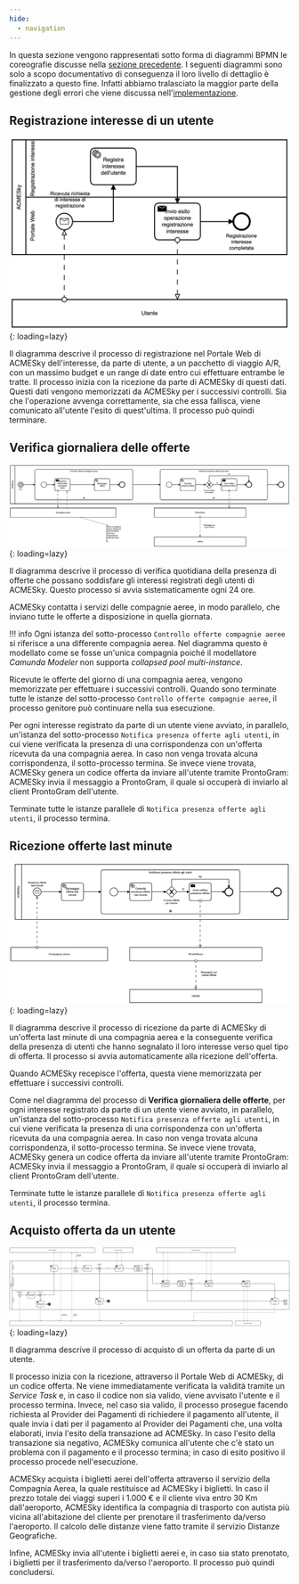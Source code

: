 ```yaml
---
hide:
  - navigation
---
```


In questa sezione vengono rappresentati sotto forma di diagrammi BPMN le coreografie discusse nella [sezione precedente](coreografie.md). I seguenti diagrammi sono solo a scopo documentativo di conseguenza il loro livello di dettaglio è finalizzato a questo fine. Infatti abbiamo tralasciato la maggior parte della gestione degli errori che viene discussa nell'[implementazione](implementazione.md).

## Registrazione interesse di un utente
![!BPMN processo registrazione utente](assets/bpmn/RegistrazioneInteresseUtente.png){: loading=lazy}

Il diagramma descrive il processo di registrazione nel Portale Web di ACMESky dell'interesse, da parte di utente, a un pacchetto di viaggio A/R, con un massimo budget e un range di date entro cui effettuare entrambe le tratte. Il processo inizia con la ricezione da parte di ACMESky di questi dati. Questi dati vengono memorizzati da ACMESky per i successivi controlli. Sia che l'operazione avvenga correttamente, sia che essa fallisca, viene comunicato all'utente l'esito di quest'ultima. Il processo può quindi terminare.

## Verifica giornaliera delle offerte
![!BPMN processo verifica giornaliera delle offerte](assets/bpmn/VerificaGiornaliera.png){: loading=lazy}

Il diagramma descrive il processo di verifica quotidiana della presenza di offerte che possano soddisfare gli interessi registrati degli utenti di ACMESky. Questo processo si avvia sistematicamente ogni 24 ore.

ACMESky contatta i servizi delle compagnie aeree, in modo parallelo, che inviano tutte le offerte a disposizione in quella giornata.

!!! info
    Ogni istanza del sotto-processo `Controllo offerte compagnie aeree` si riferisce a una differente compagnia aerea. Nel diagramma questo è modellato come se fosse un'unica compagnia poiché il modellatore *Camunda Modeler* non supporta *collapsed pool multi-instance*.

Ricevute le offerte del giorno di una compagnia aerea, vengono memorizzate per effettuare i successivi controlli. Quando sono terminate tutte le istanze del sotto-processo `Controllo offerte compagnie aeree`, il processo genitore può continuare nella sua esecuzione.

Per ogni interesse registrato da parte di un utente viene avviato, in parallelo, un'istanza del sotto-processo `Notifica presenza offerte agli utenti`, in cui viene verificata la presenza di una corrispondenza con un'offerta ricevuta da una compagnia aerea. In caso non venga trovata alcuna corrispondenza, il sotto-processo termina. Se invece viene trovata, ACMESky genera un codice offerta da inviare all'utente tramite ProntoGram: ACMESky invia il messaggio a ProntoGram, il quale si occuperà di inviarlo al client ProntoGram dell'utente.

Terminate tutte le istanze parallele di `Notifica presenza offerte agli utenti`, il processo termina.

## Ricezione offerte last minute
![!BPMN processo ricezione offerte last minute](assets/bpmn/NotificaVoliLastMinute.png){: loading=lazy}

Il diagramma descrive il processo di ricezione da parte di ACMESky di un'offerta last minute di una compagnia aerea e la conseguente verifica della presenza di utenti che hanno segnalato il loro interesse verso quel tipo di offerta. Il processo si avvia automaticamente alla ricezione dell'offerta.

Quando ACMESky recepisce l'offerta, questa viene memorizzata per effettuare i successivi controlli.

Come nel diagramma del processo di **Verifica giornaliera delle offerte**, per ogni interesse registrato da parte di un utente viene avviato, in parallelo, un'istanza del sotto-processo `Notifica presenza offerte agli utenti`, in cui viene verificata la presenza di una corrispondenza con un'offerta ricevuta da una compagnia aerea. In caso non venga trovata alcuna corrispondenza, il sotto-processo termina. Se invece viene trovata, ACMESky genera un codice offerta da inviare all'utente tramite ProntoGram: ACMESky invia il messaggio a ProntoGram, il quale si occuperà di inviarlo al client ProntoGram dell'utente.

Terminate tutte le istanze parallele di `Notifica presenza offerte agli utenti`, il processo termina.

## Acquisto offerta da un utente
![!Diagramma BPMN che descrive l'acquisto di un'offerta](assets/bpmn/AcquistoOfferta.png){: loading=lazy}

Il diagramma descrive il processo di acquisto di un offerta da parte di un utente.

Il processo inizia con la ricezione, attraverso il Portale Web di ACMESky, di un codice offerta. Ne viene immediatamente verificata la validità tramite un *Service Task* e, in caso il codice non sia valido, viene avvisato l'utente e il processo termina. Invece, nel caso sia valido, il processo prosegue facendo richiesta al Provider dei Pagamenti di richiedere il pagamento all'utente, il quale invia i dati per il pagamento al Provider dei Pagamenti che, una volta elaborati, invia l'esito della transazione ad ACMESky. In caso l'esito della transazione sia negativo, ACMESky comunica all'utente che c'è stato un problema con il pagamento e il processo termina; in caso di esito positivo il processo procede nell'esecuzione.

ACMESky acquista i biglietti aerei dell'offerta attraverso il servizio della Compagnia Aerea, la quale restituisce ad ACMESky i biglietti. In caso il prezzo totale dei viaggi superi i 1.000 € e il cliente viva entro 30 Km dall'aeroporto, ACMESky identifica la compagnia di trasporto con autista più vicina all'abitazione del cliente per prenotare il trasferimento da/verso l'aeroporto. Il calcolo delle distanze viene fatto tramite il servizio Distanze Geografiche.

Infine, ACMESky invia all'utente i biglietti aerei e, in caso sia stato prenotato, i biglietti per il trasferimento da/verso l'aeroporto. Il processo può quindi concludersi. 

